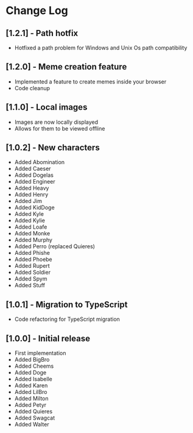 # Change Log

## [1.2.1] - Path hotfix

- Hotfixed a path problem for Windows and Unix Os path compatibility

## [1.2.0] - Meme creation feature

- Implemented a feature to create memes inside your browser
- Code cleanup

## [1.1.0] - Local images

- Images are now locally displayed
- Allows for them to be viewed offline

## [1.0.2] - New characters

- Added Abomination
- Added Caeser
- Added Dogelas
- Added Engineer
- Added Heavy
- Added Henry
- Added Jim
- Added KidDoge
- Added Kyle
- Added Kylie
- Added Loafe
- Added Monke
- Added Murphy
- Added Perro (replaced Quieres)
- Added Phishe
- Added Phoebe
- Added Rupert
- Added Soldier
- Added Spym
- Added Stuff

## [1.0.1] - Migration to TypeScript

- Code refactoring for TypeScript migration

## [1.0.0] - Initial release

- First implementation
- Added BigBro
- Added Cheems
- Added Doge
- Added Isabelle
- Added Karen
- Added LilBro
- Added Milton
- Added Petyr
- Added Quieres
- Added Swagcat
- Added Walter
